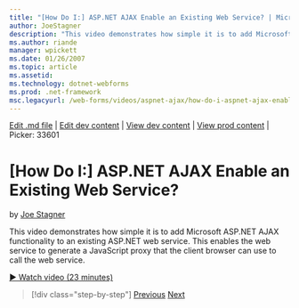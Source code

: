 ```yaml
---
title: "[How Do I:] ASP.NET AJAX Enable an Existing Web Service? | Microsoft Docs"
author: JoeStagner
description: "This video demonstrates how simple it is to add Microsoft ASP.NET AJAX functionality to an existing ASP.NET web service. This enables the web service to gene..."
ms.author: riande
manager: wpickett
ms.date: 01/26/2007
ms.topic: article
ms.assetid: 
ms.technology: dotnet-webforms
ms.prod: .net-framework
msc.legacyurl: /web-forms/videos/aspnet-ajax/how-do-i-aspnet-ajax-enable-an-existing-web-service
---
```

[Edit .md file](C:\Projects\msc\dev\Msc.Www\Web.ASP\App_Data\github\web-forms\videos\aspnet-ajax\how-do-i-aspnet-ajax-enable-an-existing-web-service.md) | [Edit dev content](http://www.aspdev.net/umbraco#/content/content/edit/26578) | [View dev content](http://docs.aspdev.net/tutorials/web-forms/videos/aspnet-ajax/how-do-i-aspnet-ajax-enable-an-existing-web-service.html) | [View prod content](http://www.asp.net/web-forms/videos/aspnet-ajax/how-do-i-aspnet-ajax-enable-an-existing-web-service) | Picker: 33601

[How Do I:] ASP.NET AJAX Enable an Existing Web Service?
====================
by [Joe Stagner](https://github.com/JoeStagner)

This video demonstrates how simple it is to add Microsoft ASP.NET AJAX functionality to an existing ASP.NET web service. This enables the web service to generate a JavaScript proxy that the client browser can use to call the web service.

[&#9654; Watch video (23 minutes)](https://channel9.msdn.com/Blogs/ASP-NET-Site-Videos/how-do-i-aspnet-ajax-enable-an-existing-web-service)

>[!div class="step-by-step"] [Previous](how-do-i-add-aspnet-ajax-features-to-an-existing-web-application.md) [Next](how-do-i-use-the-aspnet-ajax-client-library-controls.md)